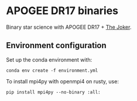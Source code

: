 # APOGEE DR17 binaries

Binary star science with APOGEE DR17 + [The Joker](https://github.com/adrn/thejoker).

## Environment configuration

Set up the conda environment with:

    conda env create -f environment.yml

To install mpi4py with openmpi4 on rusty, use:

    pip install mpi4py --no-binary :all:
